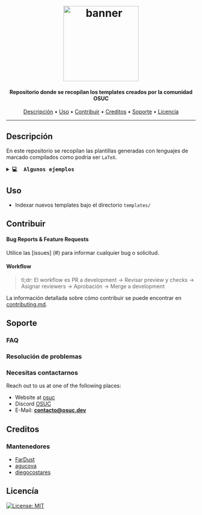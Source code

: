 <h1 align="center">
  <br>
  <a href=#><img src="https://osuc.dev/img/min-icon.svg" width="200px" alt="banner"></a>
</h1>

<h4 align="center"> Repositorio donde se recopilan los templates creados por la comunidad OSUC </h4>

<p align="center">
     <!-- Badges Here -->
</p>
      
<p align="center">
  <a href="#Descripción">Descripción</a> •
  <a href="#Uso">Uso</a> •
  <a href="#Contribuir">Contribuir</a> •
  <a href="#Creditos">Creditos</a> •
  <a href="#Soporte">Soporte</a> •
  <a href="#Licencía">Licencía</a>
</p>

---

## Descripción

En este repositorio se recopilan las plantillas generadas con lenguajes de marcado compilados como podria ser `LaTeX`.

<details>
  <summary><b><samp> 💻 &nbsp;Algunos ejemplos</samp></b></summary>
  <br/></p>

| Nombre | Imagen | Descripción | Descargar |
|:---:|:---:|:---:|:---:|
|Plantilla-informes-UC| <img src="https://user-images.githubusercontent.com/62116423/188288409-3e889871-2c12-489a-8be7-f2910122ae50.png" alt="Plantilla de informes-UC" width="250">|Creada de forma minimalista y documentada para informes de laboratorios y demas. Respetando la norma APA en su estructura| [link](https://downgit.github.io/#/home?url=https://github.com/open-source-uc/latex-templates/tree/master/templates/informes-uc)
|Plantilla-practica-1| <img src="https://user-images.githubusercontent.com/62116423/188323505-b0a697e9-01f9-4197-8952-d1c54f011a65.png" alt="Plantilla practica 1" width="300">|Creada para la practica 1|[link](https://downgit.github.io/#/home?url=https://github.com/open-source-uc/latex-templates/tree/master/templates/plantilla-practica-1)
|Plantilla-uc|<img src="https://github.com/open-source-uc/latex-templates/raw/master/templates/plantilla-uc/ejemplos/portada.png#" alt="Plantilla uc" width="250"/> |Plantilla atractiva, moderna y dinámica para distintas clases de evaluaciones y guías de la UC.| [link](https://downgit.github.io/#/home?url=https://github.com/open-source-uc/latex-templates/tree/master/templates/plantilla-uc)

<!-- FALTA COMPLETAR CON EL RESTO DE PLANTILLAS -->

</details>

## Uso

* Indexar nuevos templates bajo el directorio `templates/`

## Contribuir


#### Bug Reports & Feature Requests

Utilice las [issues] (#) para informar cualquier bug o solicitud.

#### Workflow

> tl;dr:
> El workflow es PR a development -> Revisar preview y checks -> Asignar reviewers -> Aprobación -> Merge a development

La información detallada sobre cómo contribuir se puede encontrar en [contributing.md](contributing.md).


## Soporte

### FAQ
### Resolución de problemas

### Necesitas contactarnos
Reach out to us at one of the following places:

- Website at [osuc](https://osuc.dev)
- Discord [OSUC](#)
- E-Mail: **contacto@osuc.dev**

## Creditos

### Mantenedores

- [FarDust](https://www.github.com/FarDust)
- [agucova](https://github.com/agucova)
- [diegocostares](https://www.github.com/diegocostares)
## Licencía

[![License: MIT](https://img.shields.io/badge/License-MIT-yellow.svg)](./license.md)